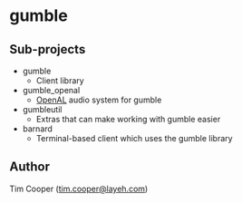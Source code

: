 # gumble

## Sub-projects

- gumble
    - Client library
- gumble_openal
    - [OpenAL](http://kcat.strangesoft.net/openal.html) audio system for gumble
- gumbleutil
    - Extras that can make working with gumble easier
- barnard
    - Terminal-based client which uses the gumble library

## Author

Tim Cooper (<tim.cooper@layeh.com>)
